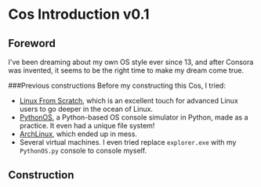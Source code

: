 
Cos Introduction v0.1
==============================

Foreword
--------
I've been dreaming about my own OS style ever since 13, and after Consora was invented, it seems to be the right time to make my dream come true.

###Previous constructions
Before my constructing this Cos, I tried:

*   [Linux From Scratch](http://www.linuxfromscratch.org/lfs/), which is an excellent touch for advanced Linux users to go deeper in the ocean of Linux.
*   [PythonOS](https://sourceforge.net/projects/tslmy/), a Python-based OS console simulator in Python, made as a practice. It even had a unique file system!
*   [ArchLinux](http://www.archlinux.org), which ended up in mess.
*   Several virtual machines. I even tried replace `explorer.exe` with my `PythonOS.py` console to console myself.

Construction
----------
